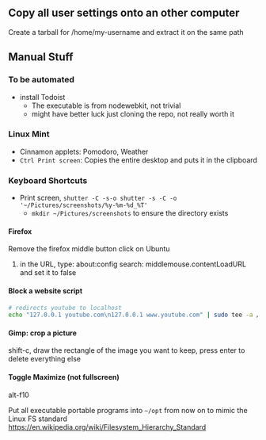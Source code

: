 ## Copy all user settings onto an other computer
Create a tarball for /home/my-username and extract it on the same path


## Manual Stuff

### To be automated
* install Todoist
  * The executable is from nodewebkit, not trivial
  * might have better luck just cloning the repo, not really worth it
 

### Linux Mint
* Cinnamon applets: Pomodoro, Weather
* `Ctrl Print screen`: Copies the entire desktop and puts it in the clipboard

### Keyboard Shortcuts
* Print screen, `shutter -C -s-o shutter -s -C -o '~/Pictures/screenshots/%y-%m-%d_%T'`
  * `mkdir ~/Pictures/screenshots` to ensure the directory exists

#### Firefox
Remove the firefox middle button click on Ubuntu

1) in the URL, type: about:config
search: middlemouse.contentLoadURL
and set it to false


#### Block a website script
```bash
# redirects youtube to localhost
echo "127.0.0.1 youtube.com\n127.0.0.1 www.youtube.com" | sudo tee -a /etc/hosts
```
#### Gimp: crop a picture
shift-c, draw the rectangle of the image you want to keep, press enter to delete everything else

#### Toggle Maximize (not fullscreen)
alt-f10

Put all executable portable programs into `~/opt` from now on to mimic the Linux FS standard
https://en.wikipedia.org/wiki/Filesystem_Hierarchy_Standard
